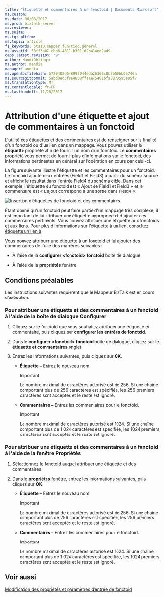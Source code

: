 ```yaml
---
title: "Étiquette et commentaires à un fonctoid | Documents Microsoft"
ms.custom: 
ms.date: 06/08/2017
ms.prod: biztalk-server
ms.reviewer: 
ms.suite: 
ms.tgt_pltfrm: 
ms.topic: article
f1_keywords: bts10.mapper.functiod.general
ms.assetid: 58ff3a07-cbb6-4817-b301-d2b434ed2ad9
caps.latest.revision: "9"
author: MandiOhlinger
ms.author: mandia
manager: anneta
ms.openlocfilehash: 5720402e548992044eda26366c8b7b50bb95746a
ms.sourcegitcommit: 5abd0ed3f9e4858ffaaec5481bfa8878595e95f7
ms.translationtype: MT
ms.contentlocale: fr-FR
ms.lasthandoff: 11/28/2017
---
```

# <a name="how-to-label-and-comment-a-functoid"></a>Attribution d'une étiquette et ajout de commentaires à un fonctoid
L'utilité des étiquettes et des commentaires est de renseigner sur la finalité d'un fonctoid ou d'un lien dans un mappage. Vous pouvez utiliser la **étiquette** propriété afin de fournir un nom d’un fonctoid. Le **commentaires** propriété vous permet de fournir plus d’informations sur le fonctoid, des informations pertinentes en général sur l’opération en cours par celui-ci.  
  
 La figure suivante illustre l'étiquette et les commentaires pour un fonctoid. Le fonctoid ajoute deux entrées (Field1 et Field3) à partir du schéma source et affiche le résultat dans l'entrée Field4 du schéma cible. Dans cet exemple, l'étiquette du fonctoid est « Ajout de Field1 et Field3 » et le commentaire est « L'ajout correspond à une sortie dans Field4 ».  
  
 ![Insertion d’étiquettes de fonctoid et des commentaires](../core/media/label.gif "Label_")  
  
 Étant donné qu'un fonctoid peut faire partie d'un mappage très complexe, il est important de lui attribuer une étiquette appropriée et d'ajouter des commentaires pertinents. Vous pouvez attribuer une étiquette aux fonctoids et aux liens. Pour plus d’informations sur l’étiquette à un lien, consultez [étiquette un lien à](../core/how-to-label-a-link.md).  
  
 Vous pouvez attribuer une étiquette à un fonctoid et lui ajouter des commentaires de l'une des manières suivantes :  
  
-   À l’aide de la **configurer \<fonctoid\> fonctoid** boîte de dialogue.  
  
-   À l’aide de la **propriétés** fenêtre.  
  
## <a name="prerequisites"></a>Conditions préalables  
 Les instructions suivantes requièrent que le Mappeur BizTalk est en cours d’exécution.  
  
### <a name="to-label-and-comment-a-functoid-from-configure-dialog-box"></a>Pour attribuer une étiquette et des commentaires à un fonctoid à l'aide de la boîte de dialogue Configurer  
  
1.  Cliquez sur le fonctoid que vous souhaitez attribuer une étiquette et commentaire, puis cliquez sur **configurer les entrées de fonctoid**.  
  
2.  Dans le **configurer \<fonctoid\> fonctoid** boîte de dialogue, cliquez sur le **étiquette et commentaires** onglet.  
  
3.  Entrez les informations suivantes, puis cliquez sur **OK**.  
  
    -   **Étiquette –** Entrez le nouveau nom.  
  
        > [!IMPORTANT]
        >  Le nombre maximal de caractères autorisé est de 256. Si une chaîne comportant plus de 256 caractères est spécifiée, les 256 premiers caractères sont acceptés et le reste est ignoré.  
  
    -   **Commentaires –** Entrez les commentaires pour le fonctoid.  
  
        > [!IMPORTANT]
        >  Le nombre maximal de caractères autorisé est 1024. Si une chaîne comportant plus de 1 024 caractères est spécifiée, les 1024 premiers caractères sont acceptés et le reste est ignoré.  
  
### <a name="to-label-and-comment-a-functoid-from-properties-window"></a>Pour attribuer une étiquette et des commentaires à un fonctoid à l'aide de la fenêtre Propriétés  
  
1.  Sélectionnez le fonctoid auquel attribuer une étiquette et des commentaires.  
  
2.  Dans le **propriétés** fenêtre, entrez les informations suivantes, puis cliquez sur **OK**.  
  
    -   **Étiquette –** Entrez le nouveau nom.  
  
        > [!IMPORTANT]
        >  Le nombre maximal de caractères autorisé est de 256. Si une chaîne comportant plus de 256 caractères est spécifiée, les 256 premiers caractères sont acceptés et le reste est ignoré.  
  
    -   **Commentaires –** Entrez les commentaires pour le fonctoid.  
  
        > [!IMPORTANT]
        >  Le nombre maximal de caractères autorisé est 1024. Si une chaîne comportant plus de 1 024 caractères est spécifiée, les 1024 premiers caractères sont acceptés et le reste est ignoré.  
  
## <a name="see-also"></a>Voir aussi  
 [Modification des propriétés et paramètres d’entrée de fonctoid](../core/editing-functoid-properties-and-input-parameters.md)